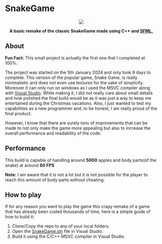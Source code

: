# SnakeGame
<p align="center">
    <img src="https://github.com/alx-m24/SnakeGame/assets/156537084/acbeece4-8123-4fae-9fd5-11db407074a1">
</p>

<p align="center">
  <b>
    A basic remake of the classic SnakeGame made using C++ and <a href="https://www.sfml-dev.org">SFML.</a>
  </b>
</p>

## About
<b>Fun Fact: </b>This small project is actually the first one that I completed at 100%.

The project was started on the 5th January 2024 and only took 9 days to complete. This version of the popular game, Snake Game, is really minimalistic and does not even use textures for the sake of simplicity. Moreover it can only run on windows as I used the MSVC compiler along with <a href="https://visualstudio.microsoft.com/">Visual Studio</a>. While making it, I did not really care about small details and how polished the final build would be as it was just a way to keep me entertained during the Christmas vacations. Also, I just wanted to test my capabilities as a new programmer and, to be honest, I am really proud of the final product.

However, I know that there are surely tons of improvements that can be made to not only make the game more appealing but also to increase the overall performance and readability of the code.

## Performance
This build is capable of handling around <b>5000</b> apples and body parts(of the snake) at around <b>60 FPS</b>

<b>Note:</b> I am aware that it is not a lot but it is not possible for the player to reach this amount of body parts without cheating.

## How to play

If for any reason you want to play the game this crapy remake of a game that has already been coded thousands of time, here is a simple guide of how to build it: 
<ol>
  <li>Clone/Copy the repo to any of your local folders.</li>
  <li>Open the <a href="https://github.com/alx-m24/SnakeGame/blob/master/SnakeGame.sln">SnakeGame.sln</a> file in Visual Studio.</li>
  <li>Build it using the C/C++ MSVC compiler in Visual Studio.</li>
</ol>
